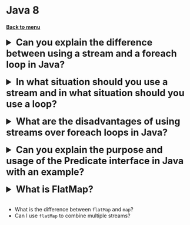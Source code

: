 <h1>Java 8</h1> 
<h4> 

[Back to menu](../Menu.md)

</h4>

[//]: # (Can you explain the difference 
        between using a stream and a foreach loop in Java?)

<details>
    <summary style="font-size: 25px;">
        <b>
            Can you explain the difference 
            between using a stream and a foreach loop in Java?
        </b>
    </summary>
<br>

1. **Functional Programming vs Imperative Programming**:
   Streams are a feature of functional programming
   and allow you to write more declarative code,
   focusing on what you want to do rather than how to do it.

   `foreach` loops, on the other hand, are a feature of imperative
   programming and require you to specify how to do something.

2. **Parallelism**: One of the main advantages of streams
   is that they can easily be run in parallel,
   allowing you to take advantage of multicore processors.
   To run a stream in parallel, you need to replace
   `stream()` with `parallelStream()`.

3. **Chaining**: With streams, you can chain multiple operations
   together into a pipeline, which can make your code more readable and concise.
   With a `foreach` loop, you typically need to
   use additional loops or temporary collections for each intermediate operation.

4. **Performance**: In general, the performance of streams and `foreach`
   loops is similar for small amounts of data. For large amounts of data,
   parallel streams can be faster than `foreach`
   loops because they can take advantage of multicore processors.

5. **Readability:** Stream operations can be chained together,
   which allows for a more declarative style of programming.
   This can make your code more readable because it focuses
   on what you want to do, rather than how to do it.
   However, for someone unfamiliar with streams or functional programming,
   a foreach loop might be easier to understand.

```
// Using a stream
List<Integer> numbers = Arrays.asList(1, 2, 3, 4, 5);
int sum = numbers.stream()
    .filter(n -> n % 2 == 0)
    .mapToInt(Integer::intValue)
    .sum();

// Using a foreach loop
int sum = 0;
for (int n : numbers) {
    if (n % 2 == 0) {
        sum += n;
    }
}
```

</details>
<br>

[//]: # (In what situation should you use a stream 
        and in what situation should you use a loop?)

<details>
    <summary style="font-size: 25px;">
        <b>
            In what situation should you use a stream 
            and in what situation should you use a loop?
        </b>
    </summary>
<br>

Choose Stream if:

- multiple operations
  (like filtering, transforming, and then collecting the results)
- if you need parallelism
- better in big amount of data with parallelism

Choose Loop if:

- single operation on each element of a collection
- if you have side effects (modify external vars)

</details>
<br>

[//]: # (What are the disadvantages of 
         using streams over foreach loops in Java?)

<details>
    <summary style="font-size: 25px;">
        <b>
            What are the disadvantages of 
            using streams over foreach loops in Java?
        </b>
    </summary>
<br>

1. **Performance Overhead**: Streams can have a slight performance overhead
   for simple operations or small data sets due to the additional
   setup required for streams.
   For these cases, a `foreach` loop might be faster.

2. **Debugging**: Debugging a stream, especially one with multiple operations,
   can be more challenging than debugging a `foreach` loop.
   With a loop, you can add debugging statements at any point in the loop.
   With a stream, this is more challenging because the operations
   are typically performed in a single line of code.

3. **Learning Curve**: If you're new to functional programming concepts,
   streams can be harder to understand and use correctly
   compared to traditional loops.

4. **Side Effects**: Streams are designed to work with
   pure functions that don't have side effects.
   If you need to modify external state during the iteration,
   a `foreach` loop is a more natural choice.

5. **Exception Handling**: Checked exceptions can't be thrown directly
   from inside a lambda expression used in a stream operation.
   You would need to wrap them in unchecked exceptions or use a workaround,
   which can complicate your code.

6. **Maintainability:** With streams, operations on elements are often
   more isolated and easier to modify without affecting other parts of the code.
   This can make your code more maintainable.
   However, if a stream operation becomes very complex,
   it might be more maintainable to break it up into a foreach loop
   or multiple smaller methods.

</details>
<br>

[//]: # (Can you explain the purpose and usage of the Predicate 
         interface in Java with an example?)

<details>
    <summary style="font-size: 25px;">
        <b>
            Can you explain the purpose and usage of the Predicate 
            interface in Java with an example?
        </b>
    </summary>
<br>

The Predicate interface in Java is a functional interface 
that represents a predicate (a boolean-valued function) 
of one argument. 

Predicates are used to filter collections or test conditions.

The Predicate interface has a single method, 
test, which takes an argument of type T and returns a boolean value. 
The test method returns true if the predicate is satisfied by the argument, 
and false otherwise.

```
List<String> names = Arrays.asList("John", "Mary", "Bob", "Alice");

// Create a predicate to filter names starting with "M"
Predicate<String> startsWithM = name -> name.startsWith("M");

// Filter the list of names using the predicate
List<String> filteredNames = names.stream()
.filter(startsWithM)
.collect(Collectors.toList());

// Print the filtered names
System.out.println(filteredNames); // [Mary, Bob]
```

In what situation must use: 
The Predicate interface should be used 
when you need to filter a collection or test a condition. 

Predicates are often used in conjunction with the Stream API, 
which provides a powerful and concise way to process collections of data.

</details>
<br>

[//]: # (What is FlatMap?)
<details>
    <summary style="font-size: 25px;">
        <b>
            What is FlatMap?
        </b>
    </summary>
<br>

FlatMap is an intermediate operation in Java streams
that is used to transform and flatten a stream of elements 
into a new stream of elements. 

It takes each element in the stream and applies a function to it, 
which can return either a single element or a stream of elements. 
The resulting elements are then flattened into a single stream.

**Example:**

```
List<String> words = Arrays.asList("Hello", "world", "this", "is", "a", "sentence");

// Use flatMap to split each word into a stream of characters
Stream<Character> characters = words.stream()
    .flatMap(word -> word.chars().mapToObj(c -> (char) c));

// Print the characters
characters.forEach(System.out::println);
```
**Pros and Cons:**

**Pros:**
* Concise and efficient.
* Lazy evaluation.

**Cons:**
* Can be difficult to understand for beginners.

</details>
<br>

* What is the difference between `flatMap` and `map`?
* Can I use `flatMap` to combine multiple streams?
